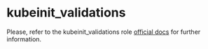 # kubeinit_validations

Please, refer to the kubeinit_validations role
[official docs](https://kubeinit.github.io/kubeinit/roles/role-kubeinit_validations.html)
for further information.
